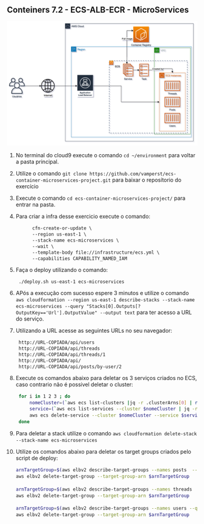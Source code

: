 ## Conteiners 7.2 - ECS-ALB-ECR - MicroServices

![](img/ecs-microservices-arch.png)


1. No terminal do cloud9 execute o comando `cd ~/environment` para voltar a pasta principal.
2. Utilize o comando `git clone https://github.com/vamperst/ecs-container-microservices-project.git` para baixar o reposítorio do exercício
3. Execute o comando `cd ecs-container-microservices-project/` para entrar na pasta.
4. Para criar a infra desse exercicio execute o comando:
   ``` shell
         cfn-create-or-update \
         --region us-east-1 \
         --stack-name ecs-microservices \
         --wait \
         --template-body file://infrastructure/ecs.yml \
         --capabilities CAPABILITY_NAMED_IAM
   ``` 


5. Faça o deploy utilizando o comando:
   ```
    ./deploy.sh us-east-1 ecs-microservices
   ```
6. APós a execução com sucesso espere 3 minutos e utilize o comando `aws cloudformation --region us-east-1 describe-stacks --stack-name ecs-microservices --query "Stacks[0].Outputs[?OutputKey=='Url'].OutputValue" --output text` para ter acesso a URL do serviço.
7. Utilizando a URL acesse as seguintes URLs no seu navegador:
   ```
    http://URL-COPIADA/api/users
    http://URL-COPIADA/api/threads
    http://URL-COPIADA/api/threads/1
    http://URL-COPIADA/api/
    http://URL-COPIADA/api/posts/by-user/2
   ```
8. Execute os comandos abaixo para deletar os 3 serviços criados no ECS, caso contrario não é possivel deletar o cluster:
   ``` bash
    for i in 1 2 3 ; do
        nomeCluster=(`aws ecs list-clusters |jq -r .clusterArns[0] | rev | cut -d/ -f1 | rev`)
        service=(`aws ecs list-services --cluster $nomeCluster | jq -r .serviceArns[0]  | rev | cut -d/ -f1 | rev `)
        aws ecs delete-service --cluster $nomeCluster --service $service --force
    done
   ```
9.  Para deletar a stack utilize o comando `aws cloudformation delete-stack --stack-name ecs-microservices`
10. Utilize os comandos abaixo para deletar os target groups criados pelo script de deploy:
    ``` bash
    arnTargetGroup=$(aws elbv2 describe-target-groups --names posts  --query "TargetGroups[0].TargetGroupArn" --output text)
    aws elbv2 delete-target-group --target-group-arn $arnTargetGroup 

    arnTargetGroup=$(aws elbv2 describe-target-groups --names threads  --query "TargetGroups[0].TargetGroupArn" --output text)
    aws elbv2 delete-target-group --target-group-arn $arnTargetGroup 

    arnTargetGroup=$(aws elbv2 describe-target-groups --names users --query "TargetGroups[0].TargetGroupArn" --output text)
    aws elbv2 delete-target-group --target-group-arn $arnTargetGroup 
    ```
